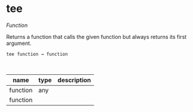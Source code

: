# tee

_Function_

Returns a function that calls the given function but always returns its first argument.

<pre><code>tee function &rarr; function</code></pre>
<br>

| name | type | description |
|------|------|-------------|
|function|any||
|function|||


